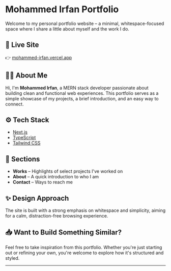# Mohammed Irfan Portfolio

Welcome to my personal portfolio website – a minimal, whitespace-focused space where I share a little about myself and the work I do.

## 🔗 Live Site

👉 [mohammed-irfan.vercel.app](https://mohammed-irfan.vercel.app)

## 🧑‍💻 About Me

Hi, I'm **Mohammed Irfan**, a MERN stack developer passionate about building clean and functional web experiences. This portfolio serves as a simple showcase of my projects, a brief introduction, and an easy way to connect.

## ⚙️ Tech Stack

- [Next.js](https://nextjs.org/)
- [TypeScript](https://www.typescriptlang.org/)
- [Tailwind CSS](https://tailwindcss.com/)

## 📄 Sections

- **Works** – Highlights of select projects I've worked on  
- **About** – A quick introduction to who I am  
- **Contact** – Ways to reach me

## ✨ Design Approach

The site is built with a strong emphasis on whitespace and simplicity, aiming for a calm, distraction-free browsing experience.

## 📥 Want to Build Something Similar?

Feel free to take inspiration from this portfolio. Whether you're just starting out or refining your own, you're welcome to explore how it's structured and styled.

---